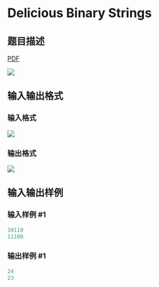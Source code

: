 # Delicious Binary Strings

## 题目描述

[problemUrl]: https://uva.onlinejudge.org/index.php?option=com_onlinejudge&Itemid=8&category=878&page=show_problem&problem=5143

[PDF](https://uva.onlinejudge.org/external/132/p13220.pdf)

![](https://cdn.luogu.com.cn/upload/vjudge_pic/UVA13220/5e2f145a3ab0d7b81f85a0cb28627e0db17c7f70.png)

## 输入输出格式

### 输入格式

![](https://cdn.luogu.com.cn/upload/vjudge_pic/UVA13220/250382d6b7d3d2f5a189a2e122cbccc67db12a1f.png)

### 输出格式

![](https://cdn.luogu.com.cn/upload/vjudge_pic/UVA13220/25a67e7b711343c0166b08e2da86e361adec7876.png)

## 输入输出样例

### 输入样例 #1

```cpp
10110
11100
```


### 输出样例 #1

```cpp
24
23
```


